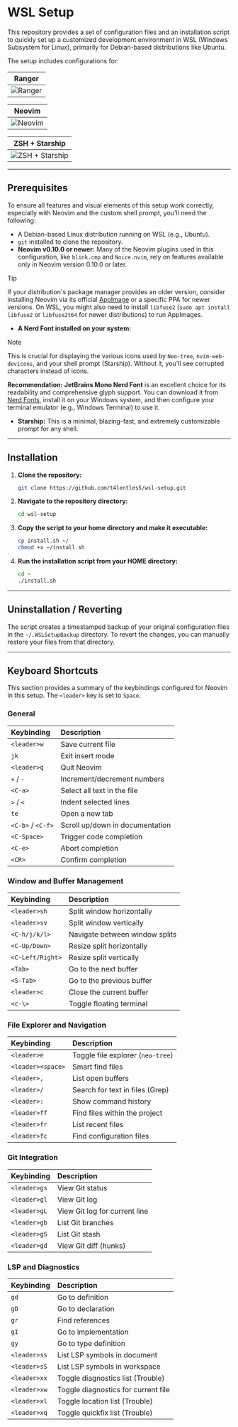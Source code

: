 # WSL Setup

This repository provides a set of configuration files and an installation script to quickly set up a customized development environment in WSL (Windows Subsystem for Linux), primarily for Debian-based distributions like Ubuntu.

The setup includes configurations for:

|                                                                         Ranger                                                                         |
| :----------------------------------------------------------------------------------------------------------------------------------------------------: |
| <img src="https://res.cloudinary.com/diu2godjy/image/upload/v1754523320/Captura_de_pantalla_2025-08-06_183512_agudwp.png" alt="Ranger" align="center"> |

|                                                                         Neovim                                                                         |
| :----------------------------------------------------------------------------------------------------------------------------------------------------: |
| <img src="https://res.cloudinary.com/diu2godjy/image/upload/v1754522954/Captura_de_pantalla_2025-08-06_182857_fd2jmr.png" alt="Neovim" align="center"> |

|                                                                         ZSH + Starship                                                                         |
| :------------------------------------------------------------------------------------------------------------------------------------------------------------: |
| <img src="https://res.cloudinary.com/diu2godjy/image/upload/v1754523205/Captura_de_pantalla_2025-08-06_183314_b6mqlv.png" alt="ZSH + Starship" align="center"> |

---

## Prerequisites

To ensure all features and visual elements of this setup work correctly, especially with Neovim and the custom shell prompt, you'll need the following:

- A Debian-based Linux distribution running on WSL (e.g., Ubuntu).
- `git` installed to clone the repository.
- **Neovim v0.10.0 or newer:** Many of the Neovim plugins used in this configuration, like `blink.cmp` and `Noice.nvim`, rely on features available only in Neovim version 0.10.0 or later.

> [!TIP]
> If your distribution's package manager provides an older version, consider installing Neovim via its official [AppImage](https://github.com/neovim/neovim/releases) or a specific PPA for newer versions. On WSL, you might also need to install `libfuse2` (`sudo apt install libfuse2` or `libfuse2t64` for newer distributions) to run AppImages.

- **A Nerd Font installed on your system:**

> [!NOTE]
> This is crucial for displaying the various icons used by `Neo-tree`, `nvim-web-devicons`, and your shell prompt (Starship). Without it, you'll see corrupted characters instead of icons.
>
> **Recommendation:** **JetBrains Mono Nerd Font** is an excellent choice for its readability and comprehensive glyph support. You can download it from [Nerd Fonts](https://www.nerdfonts.com/font-downloads), install it on your Windows system, and then configure your terminal emulator (e.g., Windows Terminal) to use it.

- **Starship:** This is a minimal, blazing-fast, and extremely customizable prompt for any shell.

---

## Installation

1.  **Clone the repository:**

    ```bash
    git clone https://github.com/t4lentles5/wsl-setup.git
    ```

2.  **Navigate to the repository directory:**

    ```bash
    cd wsl-setup
    ```

3.  **Copy the script to your home directory and make it executable:**

    ```bash
    cp install.sh ~/
    chmod +x ~/install.sh
    ```

4.  **Run the installation script from your HOME directory:**
    ```bash
    cd ~
    ./install.sh
    ```

---

## Uninstallation / Reverting

The script creates a timestamped backup of your original configuration files in the `~/.WSLSetupBackup` directory. To revert the changes, you can manually restore your files from that directory.

---

## Keyboard Shortcuts

This section provides a summary of the keybindings configured for Neovim in this setup. The `<leader>` key is set to `Space`.

### General

| Keybinding        | Description                     |
| :---------------- | :------------------------------ |
| `<leader>w`       | Save current file               |
| `jk`              | Exit insert mode                |
| `<leader>q`       | Quit Neovim                     |
| `+` / `-`         | Increment/decrement numbers     |
| `<C-a>`           | Select all text in the file     |
| `>` / `<`         | Indent selected lines           |
| `te`              | Open a new tab                  |
| `<C-b>` / `<C-f>` | Scroll up/down in documentation |
| `<C-Space>`       | Trigger code completion         |
| `<C-e>`           | Abort completion                |
| `<CR>`            | Confirm completion              |

### Window and Buffer Management

| Keybinding       | Description                    |
| :--------------- | :----------------------------- |
| `<leader>sh`     | Split window horizontally      |
| `<leader>sv`     | Split window vertically        |
| `<C-h/j/k/l>`    | Navigate between window splits |
| `<C-Up/Down>`    | Resize split horizontally      |
| `<C-Left/Right>` | Resize split vertically        |
| `<Tab>`          | Go to the next buffer          |
| `<S-Tab>`        | Go to the previous buffer      |
| `<leader>c`      | Close the current buffer       |
| `<c-\>`          | Toggle floating terminal       |

### File Explorer and Navigation

| Keybinding        | Description                       |
| :---------------- | :-------------------------------- |
| `<leader>e`       | Toggle file explorer (`neo-tree`) |
| `<leader><space>` | Smart find files                  |
| `<leader>,`       | List open buffers                 |
| `<leader>/`       | Search for text in files (Grep)   |
| `<leader>:`       | Show command history              |
| `<leader>ff`      | Find files within the project     |
| `<leader>fr`      | List recent files                 |
| `<leader>fc`      | Find configuration files          |

### Git Integration

| Keybinding   | Description                   |
| :----------- | :---------------------------- |
| `<leader>gs` | View Git status               |
| `<leader>gl` | View Git log                  |
| `<leader>gL` | View Git log for current line |
| `<leader>gb` | List Git branches             |
| `<leader>gS` | List Git stash                |
| `<leader>gd` | View Git diff (hunks)         |

### LSP and Diagnostics

| Keybinding   | Description                         |
| :----------- | :---------------------------------- |
| `gd`         | Go to definition                    |
| `gD`         | Go to declaration                   |
| `gr`         | Find references                     |
| `gI`         | Go to implementation                |
| `gy`         | Go to type definition               |
| `<leader>ss` | List LSP symbols in document        |
| `<leader>sS` | List LSP symbols in workspace       |
| `<leader>xx` | Toggle diagnostics list (Trouble)   |
| `<leader>xw` | Toggle diagnostics for current file |
| `<leader>xl` | Toggle location list (Trouble)      |
| `<leader>xq` | Toggle quickfix list (Trouble)      |
